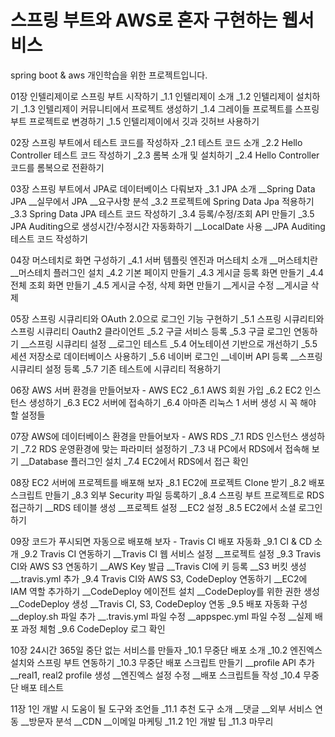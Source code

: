 # 스프링 부트와 AWS로 혼자 구현하는 웹서비스

spring boot & aws 개인학습을 위한 프로젝트입니다.

01장 인텔리제이로 스프링 부트 시작하기
_1.1 인텔리제이 소개
_1.2 인텔리제이 설치하기
_1.3 인텔리제이 커뮤니티에서 프로젝트 생성하기
_1.4 그레이들 프로젝트를 스프링 부트 프로젝트로 변경하기
_1.5 인텔리제이에서 깃과 깃허브 사용하기

02장 스프링 부트에서 테스트 코드를 작성하자
_2.1 테스트 코드 소개
_2.2 Hello Controller 테스트 코드 작성하기
_2.3 롬복 소개 및 설치하기
_2.4 Hello Controller 코드를 롬복으로 전환하기

03장 스프링 부트에서 JPA로 데이터베이스 다뤄보자
_3.1 JPA 소개
__Spring Data JPA
__실무에서 JPA
__요구사항 분석
_3.2 프로젝트에 Spring Data Jpa 적용하기
_3.3 Spring Data JPA 테스트 코드 작성하기
_3.4 등록/수정/조회 API 만들기
_3.5 JPA Auditing으로 생성시간/수정시간 자동화하기
__LocalDate 사용
__JPA Auditing 테스트 코드 작성하기

04장 머스테치로 화면 구성하기
_4.1 서버 템플릿 엔진과 머스테치 소개
__머스테치란
__머스테치 플러그인 설치
_4.2 기본 페이지 만들기
_4.3 게시글 등록 화면 만들기
_4.4 전체 조회 화면 만들기
_4.5 게시글 수정, 삭제 화면 만들기
__게시글 수정
__게시글 삭제

05장 스프링 시큐리티와 OAuth 2.0으로 로그인 기능 구현하기
_5.1 스프링 시큐리티와 스프링 시큐리티 Oauth2 클라이언트
_5.2 구글 서비스 등록
_5.3 구글 로그인 연동하기
__스프링 시큐리티 설정
__로그인 테스트
_5.4 어노테이션 기반으로 개선하기
_5.5 세션 저장소로 데이터베이스 사용하기
_5.6 네이버 로그인
__네이버 API 등록
__스프링 시큐리티 설정 등록
_5.7 기존 테스트에 시큐리티 적용하기

06장 AWS 서버 환경을 만들어보자 - AWS EC2
_6.1 AWS 회원 가입
_6.2 EC2 인스턴스 생성하기
_6.3 EC2 서버에 접속하기
_6.4 아마존 리눅스 1 서버 생성 시 꼭 해야 할 설정들

07장 AWS에 데이터베이스 환경을 만들어보자 - AWS RDS
_7.1 RDS 인스턴스 생성하기
_7.2 RDS 운영환경에 맞는 파라미터 설정하기
_7.3 내 PC에서 RDS에서 접속해 보기
__Database 플러그인 설치
_7.4 EC2에서 RDS에서 접근 확인

08장 EC2 서버에 프로젝트를 배포해 보자
_8.1 EC2에 프로젝트 Clone 받기
_8.2 배포 스크립트 만들기
_8.3 외부 Security 파일 등록하기
_8.4 스프링 부트 프로젝트로 RDS 접근하기
__RDS 테이블 생성
__프로젝트 설정
__EC2 설정
_8.5 EC2에서 소셜 로그인하기

09장 코드가 푸시되면 자동으로 배포해 보자 - Travis CI 배포 자동화
_9.1 CI & CD 소개
_9.2 Travis CI 연동하기
__Travis CI 웹 서비스 설정
__프로젝트 설정
_9.3 Travis CI와 AWS S3 연동하기
__AWS Key 발급
__Travis CI에 키 등록
__S3 버킷 생성
__.travis.yml 추가
_9.4 Travis CI와 AWS S3, CodeDeploy 연동하기
__EC2에 IAM 역할 추가하기
__CodeDeploy 에이전트 설치
__CodeDeploy를 위한 권한 생성
__CodeDeploy 생성
__Travis CI, S3, CodeDeploy 연동
_9.5 배포 자동화 구성
__deploy.sh 파일 추가
__.travis.yml 파일 수정
__appspec.yml 파일 수정
__실제 배포 과정 체험
_9.6 CodeDeploy 로그 확인

10장 24시간 365일 중단 없는 서비스를 만들자
_10.1 무중단 배포 소개
_10.2 엔진엑스 설치와 스프링 부트 연동하기
_10.3 무중단 배포 스크립트 만들기
__profile API 추가
__real1, real2 profile 생성
__엔진엑스 설정 수정
__배포 스크립트들 작성
_10.4 무중단 배포 테스트

11장 1인 개발 시 도움이 될 도구와 조언들
_11.1 추천 도구 소개
__댓글
__외부 서비스 연동
__방문자 분석
__CDN
__이메일 마케팅
_11.2 1인 개발 팁
_11.3 마무리
